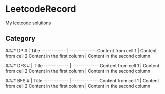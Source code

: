 # LeetcodeRecord
My leetcode solutions

## Category

###* DP
\# | Title
------------ | -------------
Content from cell 1 | Content from cell 2
Content in the first column | Content in the second column

###* DFS
\# | Title
------------ | -------------
Content from cell 1 | Content from cell 2
Content in the first column | Content in the second column

###* BFS
\# | Title
------------ | -------------
Content from cell 1 | Content from cell 2
Content in the first column | Content in the second column
